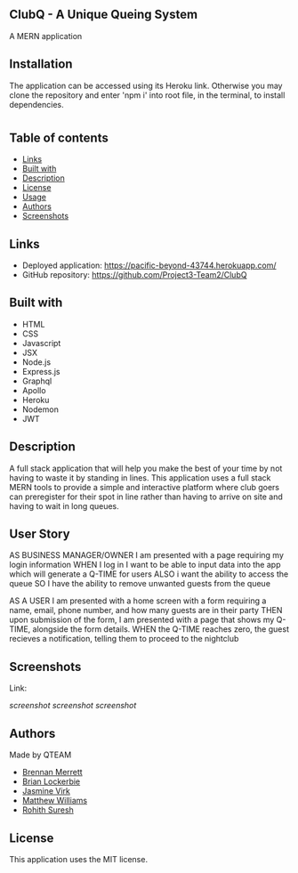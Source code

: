 ## ClubQ - A Unique Queing System

A MERN application

## Installation

The application can be accessed using its Heroku link.  Otherwise you may clone the repository and enter 'npm i' into root file, in the terminal, to install dependencies. 

#



## Table of contents
- [Links](#Links)
- [Built with](#Built-with)
- [Description](#Description)
- [License](#License)
- [Usage](#Usage)
- [Authors](#Authors)
- [Screenshots](#Screenshots)

## Links

- Deployed application: https://pacific-beyond-43744.herokuapp.com/
- GitHub repository: https://github.com/Project3-Team2/ClubQ

## Built with

- HTML
- CSS
- Javascript
- JSX
- Node.js
- Express.js
- Graphql
- Apollo
- Heroku
- Nodemon
- JWT

## Description

A full stack application that will help you make the best of your time by not having to waste it by standing in lines. This application uses a full stack MERN tools to provide a simple and interactive platform where club goers can preregister for their spot in line rather than having to arrive on site and having to wait in long queues.

## User Story
AS BUSINESS MANAGER/OWNER I am presented with a page requiring my login information
WHEN I log in I want to be able to input data into the app which will generate a Q-TIME for users
ALSO i want the ability to access the queue
SO I have the ability to remove unwanted guests from the queue

AS A USER I am presented with a home screen with a form requiring a name, email, phone number, and how many guests are in their party
THEN upon submission of the form, I am presented with a page that shows my Q-TIME, alongside the form details.
WHEN the Q-TIME reaches zero, the guest recieves a notification, telling them to proceed to the nightclub

## Screenshots

Link:

*screenshot*
*screenshot*
*screenshot*

## Authors

Made by QTEAM

- [Brennan Merrett](https://github.com/BrennanJLM)
- [Brian Lockerbie](https://github.com/brianlockerbie)
- [Jasmine Virk](https://github.com/jvirk10)
- [Matthew Williams](https://github.com/mdubb)
- [Rohith Suresh](https://github.com/Rohitsuresh1)


 ## License

This application uses the MIT license.
